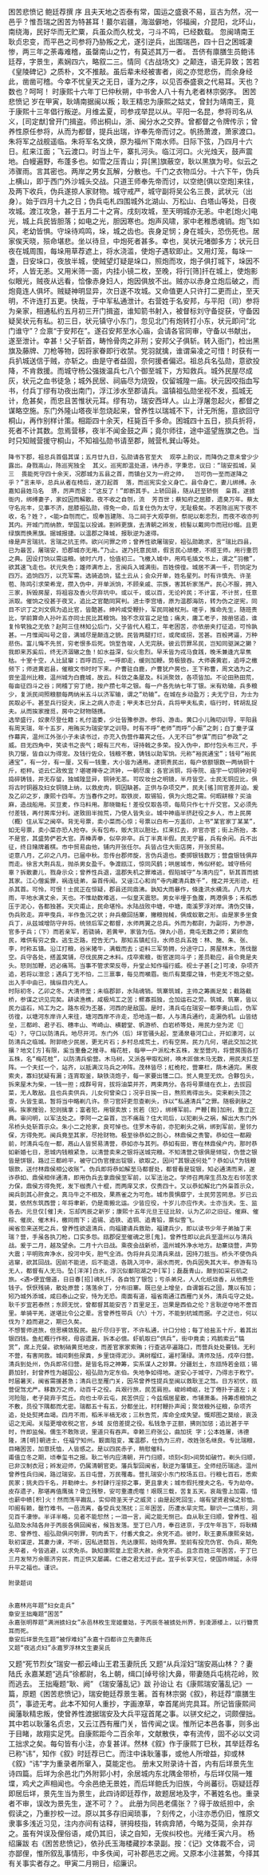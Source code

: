 困苦悲愤记
  鲍廷荐撰
序
    且夫天地之否泰有常，国运之盛衰不易，亘古为然，况一邑乎？惟吾瑞之困苦为特甚耳！蕞尔岩疆，海滋僻地，邻福闽，介昆阳，北环山，南绕海，民好华而无贮粟，兵虽众而久枕戈，刁斗不鸣，已经数载。
    忽闽靖南王耿贞忠变，而平邑之司参将乃胁叛之尤，遂引逆兵，出围瑞邑，四十日之困城凄惨，两三年之荼毒难稽，虽罄南山之竹，有莫述其万一者。
    吾侪有廪膳生员鲍讳廷荐，字景生，素娴四六，略叙二三。情同《古战场文》之颠连，语无异致；苦若《皇陵碑记》之质朴，文不推敲。虽后辈未经被害者，阅之亦觉悲伤，而余身经此，凿凿可稽。今幸不忧皇天之无日，谨为之序，以见否泰盛衰之代易耳。天也？数也？呵呵！
    时康熙十六年丁巳仲秋朔，中书舍人八十有九老者林宗弼序。
困苦悲愤记
    岁在甲寅，耿靖南据闽以叛；耿王精忠为康熙之姑丈，曾封为靖南王，竟于康熙十三年倡行叛逆。月维孟夏，司参戎举昆以从。平阳一名昆，参将司名从义，[司定猷]曾开门揖盗。师出桐山，浙、闽分水之交界。曾都督之令牌传示；曾养性原任参将，从而为都督，提兵出瑞，诈奉先帝而讨之。帆扬萧渡，萧家渡口。朱将军之战舰遥临。朱将军名文焕，原为福州下南水师。日际下弦，乃四月十六日。舡来江面；飞云渡口。时当上午，寨扎河头。临江河口。火光烛天，鼓声震地。白幔遍野，布蓬多也。如雪之压青山；异[黑]旗蔽空，耿以黑旗为号。似云之沛骤雨。言其密也。两岸之男女瓦解，分散也。千门之衣物瓜分。十六下午，伪兵上横山，即于西门外沙城头交战。只道王师奉先帝而讨，以空绝[俱以空炮]来往，及两下收兵，伪兵遂掠人家财物。城守戒严，城守副将吴公名三畏，武状元（出身）。始于四月十九之日；伪兵屯札四围城外北湖山、万松山、白塔山等处，日夜攻城。渡江攻急，甚于五月二十之宵。戌刻攻城，至天明城亦无恙。中老[炮火]电光，城上兵民皆胆落；如电之光，胆因寒也。炮声风啸，家中老稚悉魂销。炮飞如风，老幼皆惧。守垛待鸡鸣，垛，城之齿也。丧身足悯；身在城头，恐伤死也。居家俟天晓，殒命堪悲。坐以待旦，中炮死者甚多。幸也，吴状元堵御多方；状元日夜在城周围，每垛用草荐遮上，将水浇滥，使炮子遇软即止。又用灯笼，每垛一盏，日安垛口，夜放半城，使贼望灯疑是垛口，照炮而攻，炮子俱打城下，垛因不坏，人皆无恙。又用米筛一面，内挂小镜二枚，至晚，将行[筛]扦在城上，使炮影似眼光，贼夜从远看，恰像赤身妇人，炮因俱放不出。贼亦以赤身立炮后破之，而炮竟连人俱坏。贼疑神明显异，次日遂不攻城。又命值更人只许打二更而止，至天明，不许连打五更。快哉，于中军私通泄计。右营姓于名安邦，与平阳（司）参将为亲家，相通私约五月初三开门揖盗，谁知箭书射入，被督标刘守备捉获，守备因疑吴状元有私。初三日，状元镇守小东门，忽见北门有炮转打小东，状元即问“北门谁守”？佥禀“于安邦在”。遂召安邦至水心庙，会请各官同审，守备以书献出，遂至泄计。幸甚！父子斩首，畴怜骨肉之非刑；安邦父子俱斩。转入衙门，检出黑旗及藤牌、刀枪等物，因将家眷即行收禁。党羽就擒，谁谓枭凌之可惜！时获有一兵扒城送信于贼，亦斩之。由是守者益固，奈何援者偏迟。祖总兵名弘勋，意欲投降，不肯救援。而城守杨公强拨温兵七八个御至城下，方知救兵。城外民屋尽成灰，状元之血书徒急；城外民居、祠庙尽为烧毁，仅留城隍一庙。状元因咬指血写书，付兵丁缪有功夜出南门，浮江涉水至郡请兵。温镇祖弘勋坐视不发，孤城无计，危甚矣，而忠且苦惟状元耳。缪有功，瑞安西垟人。山上浮屠忽起火，都督之谋略空施。东门外隆山塔夜半忽烧起来，曾养性以瑞城不下，计无所施，意欲回守桐山，再作别样计策。相距四十余天，枉毙百千多命。困城四十五日，损兵折将，死者不计其数。忽焉营移，夜半不闻金鼓之声；竟尔师往，途中遥望旌旗之色。当时只知贼营援守桐山，不知祖弘勋书请至郡，贼营札巽山等处。
    
    降书下郡，祖总兵首倡其谋；五月廿九日，弘勋请各官至大  观亭上酌议，而降伪之意未曾少少露出。身戮高山，陈巡宪独全  其义。巡宪即温处道，讳丹赤，字秉忠，议曰：“瑞安孤城，吴三  畏能死守四十余天，况郡城为五县之首，而镇台又为一府之帅，  岂可伪一至而遂降之乎？”言未毕，总兵从者在椅后，遂刀起首  落，而巡宪实全义身亡。县令身亡，妻儿绑缚。永嘉知县姓马名  琾，厉声而言：“这反了！”即断其手。上轿回县，随从赶至轿侧  枭首。遂掳衙内，绑缚妻子，家奴因而解散。夜不收之自刎，流  芳百世；蔡知府之屈膝，遗臭万年。蔡太守名兆丰，见事不济，屈膝祖弘勋，得免一命，后复仕伪为太守，无耻极矣。不若陈巡宪下夜不收，名？姓？，<能>自刎而亡。现奉旨建陈、马二祠于大观亭侧，祭祀以彰忠烈，而夜不收亦列其内。开城门而纳款，举国玺以投诚。割辫更旗，去清朝之辫发，梳髻以戴网巾而冠纱帽。且更绿旗而换黑旗。据城报捷。以温郡之降城，报耿逆为速得。
    缘是声言瑞抗，言瑞之抗王师。欲兴问罪之师；曾养性欲屠瑞安，祖弘勋跪求，言“瑞比四县，已为最苦，屠瑞安，恐郡城亦无用。”乃止。遂乃托意民顽，假言民心顽梗，不顺王师。用行重罚之典。因设打饷以需运粮。彼时六月，恰值初三。飞檄入城中，用鸡毛插文书上，谓之“羽檄”，欲其速飞走也。状元失色；雄师满市上，言闽兵入城满街。百姓傍徨。城居不满一千，罚饷定为四万。追饷四万，以充军需。选骑追饷，猛土云从；会众开单，姓名星列。时有许慎先、许圣苞、陈鸣引求荣希宠，攒入伪中，开单派饷，不顾亲戚、宗族，害其析家荡产。民心不服，拥入三家，拆毁房屋，将祖容及香火尽弃坑中。或以千，或以百，无论衿民；不计富，不计贫，任意派取。催饷之役甚于夜叉，追比之官酷同冥判。进士李宫墙，原为温郡海防，转为伪之逆宪，同目不识丁之刘文佩为追比官，皆酷甚。绅衿咸受鞭扑，军民同被杖刑。嗟乎，推命先生，随班责比，学前算命人孙叶五亦同士民比其粮饷。独不念双盲之足恤；痛夫，庸工老子，按册惩追，谁复怜茕独之无依？赵阿三住林知公后门，父子皆代人粗工，年老困苦，亦依册夹打征追，可怜孰甚。一月惟闻叫号之音，满城尽是颠连之貌。民皆两腿打烂，或爬或拐，苦甚。百般拷逼，万种悲伤。富儿悔不先贫，穷老恨多后死。饷至告竣，人无完肤。彼云罚罪吊民，岂知同驱渊之獭？我即来苏奚后，终无济涸辙之鱼！如水益深，似火愈烈。早禾皆为戎马食践，晚禾兼逢亢旱焦枯。十室十空，人比鼠窜；百呼百应，一呼即走，缓则加鞭。势极狼吞。大师袭黄岩，追呼之檄频下；师进黄岩县，催粮文书时时下来。户曹驻白鹿，户曹犹户房也，王下称曹，周文选为之，尝坐温州比粮，温州城为白鹿城，故云。科敛之条屡及。科派聚敛，各项皆加。不论田熟田荒，每亩征四斗之谷；罔稽丁穷丁绝，按户攒七年之银。每一户各先纳七年丁银。米有劝输，兵多粮少，复派民间照粮额每两纳米五斗以济军输，谓之“劝输”。在城在乡动盈万；夫无宁日，为士为民取必千。甚至兵行捉夫，床上之病人亦走；甲夫本已分兵，兵将甲夫私卖，临行时，转胡乱捉夫。从而挨家搜觅，房中之财物随携。
    选举盛行，奴隶尽登仕籍；札付滥委，少壮皆豫参游。参将、游击。黄口小儿贿叨训导，平阳县有周天瑞，年十五岁，用贿买为瑞安学之训导。时有不呼“老师”而呼“小厮”之刺；白丁童子谋作幕宾，温州江外张小子未读书过，亦充入伪营作幕宾之任。人无不曰“参谋”而曰“参政”之威。目无四角中，笑读书之丧气；眼有三尺布，讶持戟之多荣。投入伪中，即付包头布三尺，手执刀锯，皆自以为得宠。及钱行佐众，钱粮不敷，铸钱以助军饷。元称“裕民通宝”；钱号“裕民通宝”，有一分，有一厘，又有一钱重，大小皆为通用。逮铜责民出，每户依额银数一两纳铜十斤，柜秤。讵云仁政攸宜？堪嗟禅寺之洪钟，一朝尽废；各官派铜，将寺院、庙宇一切铜钟对号捣碎铸钱，并无存留，独城隍显异，铜钟无恙。可叹妆台之明镜，半月皆空。士民无铜应比，俱将古时铜器及妇女铜镜上纳，以救皮肉，铜因缺甚。正供与杂项交严，民夫[徭]同官差并迫。爰及乙卯之岁，康熙十四年。方当春作之时。取铁炭，取锡铅，俱为火炮之需。何暇耕稼？买油麻，造战船用。买豆麦，作马料用。那晓锄耘！差役仅取各项，每局只作七十斤交官。又必须先付差钱，再付房库分利。遂致田半抛荒，乃使人皆失业。城中神庙半挤赶役之乡人，市上民房（概）住从军之闽卒。背无号票，卖小菜而心惊；号票以白布一方盖印，上书“某官家丁某某”，如无号票，卖小菜亦恐人抢夺。头有包布，贩大货以胆壮。扛来扛去，非官亦官；街上所抬，本不是官，其盛势俨若大官。弄棒弄拳，似卒非卒。兵丁半真半假。民无宁晷，兵有余闲。兵不出征，终日赌牌着棋。市中贸易由他，铺内开张任尔。兵皆占住大街店房，开张贸易。
    讵意八月，乙卯之八月。已届中秋。忽传台郡师旋，言伪兵退也。委掷银钱数万；营盘银钱俱弃而走。徐言大荆兵乱，抛杀男女盈千。争渡瓯江，惊同风鹤；哄居城市，怖似杯蛇。城守杨何辜？拆散妻儿，戮身示众；曾养性兵退，温郡失机之罪难逃，假陷城守“与清内应”，斩其首而掳其家。江心僧奚罪，祸连徒弟，枭首传闻。又诬江心和尚“寺内藏清兵数千”，搜之并无形迹，枉杀其首。可怜，可恨！士民正在惊疑，郡县还同鼎沸。孰知大雨暴作，倏逢洪水横流。八月大雨，平地水满丈余，天也。不惟劫数难逃，一似皇天震怒。男女半埋于鱼腹，两港俱多；禾稻悉压于泥心，各都独甚。天灾甫止，民命堪怜。水陆战败中塘，中塘，南溪罗浮对岸。清伪交锋，伪兵败走。弃甲曳兵，半作鱼沉之状；弁兵撤回括寨，撇粮抛械，俱成蚁散之形。由是家多坐食兵丁，从兹城增防守弁将。统领后军之都督，水师两翼之总兵。外而为都尉，为副将，为参游，官多于兵；（下）而若亲军，若骁骑，若黄甲，家皆为伍。弹丸小邑，竟屯无数之师；累卵危民，难供有穷之食。逃生乏路，控告无门。那知五镇舡归，水师总兵五姓：林、施、朱、张、李，时称五镇。沿江打粮，谷米猪牛，满载而去；讵料三军势拥，分途守口，房屋林木，荡伐罄空。兵守各处，搭盖窝铺，尽伐民房之木料。戍卒索粮，衙官遂同斗子；差员勒应，县令竟是夫头。怒则加鞭，迟必痛骂。当事不管求荣反辱，升堂止知作福行威。视士子甚[之]可凌，杂项齐追，若将以泄忿；遇兵丁无不怕，二三禀事，每见而嚬眉。衙爪有莫撄之锋，书吏无不饱之壑。出入手中由已，擒纵目内无人。
    时际初冬，乙卯之冬。大清师至；未临郡郭，水陆魂销。筑寨筑城，主帅之筹画足矣；截路截桥，参谋之识见完矣。耕读渔樵，咸极鸠工之苦；鳏寡孤独，佥加运石之劳。筑城，筑寨，皆以民力运石，鸠工为之。路东视为丕基，河西的是敌国。是时，清兵屯在瑞安一都李奥山后，伪军彷徨，以塘河东岸许人来往，塘河西岸不许走，恐地连一都，人与清兵通约，走漏伪机。山皆结垒，三都岭、君子石、穗丰山、岑崎山、横碧堂、帆游桥、白岩桥等处，用民力垒为泥（屯）?，守口以防清兵。地尽开河。东门外（后）垟官骚头起，至涌泉巷河口止，开如濠河，以防清兵之临城。附郭绝少民居，更无片石；乡村总成荒土，约有空房。民力几何，堪此交加之扰攘？地文[方]有限，奚当重叠之搜寻。梅花桩，每甲一户派松木五株，发至营内，将营房围各打五株，名“梅花桩”，以防清兵偷营。木马树，又派各甲取松树，唤木匠做木马无数，用民夫扛至阵。一个夫扛一个，站齐，以抵满汉马兵之冲阵。茂林皆尽；舡桅柁，营寨栏，荫木通完。黑夜索夫，寡妇犹疑有漏；连宵取釜，缺铁浇炮子，每一家要出镬二口。贫人竟至无炊。合夥包头，拆来屋木为柴，一钱一担；成群号背，拔将油菜并芥，两束两分。各将号票缝在衣上，去拔园菜，无人敢敌。且也兵卖供兵，儿女何曾染口；况乎日挨一日，熬煎焉得出头。突来剃头顶之查，头皆生虱，暂将当中略剃几许。奈刁官奸吏忽查剃头，诈以“私通清兵”之罪。随极剥肤之祸。挨家搜验，犯则擒拿；富者犯，用银卖放；贫若（犯），绑缚军前。严鞭[鞫]加刑，重立正典。审问明，以军法处之。李阿一之枭首，岂不痛哉？住大司后，以犯剃头之祸，解出大东门外吊桥头处斩首示众。朱小二之抢家，良可悼也。住罗木寺前，亦犯剃头之祸，绑到军前，里邻力保，方得免死。闽兵竟至其家，尽抢财物。极至徐恭如之剖心，林鼎侯之责警。恭如住一都殿前，时清兵屯在一都，鬲山人皆贸易清营，恭如亦与其列。恭如有田，寄在林鼎侯户内，那时恭如新婚七日，思城内钱粮紧急，以清营卖来之银将送城完粮。不知清营之银俱是倾锭，伪营之银皆是饼银，路过三都岭平，被守口伪官搜出锭银，欲取之，因问“其银送何处”？恭如认“为钱粮银款，送付林鼎侯相公收账”。伪兵即将恭如解至马都督处，都督看是锭银，知必通清而来，遂诈恭如、鼎侯相伴通清，即用伪兵去拿鼎侯至军前，以军法治之。学师召两庠生员及左右邻苦求力保，鼎侯方得免死，发下枷责八十棍，而两庠又求，仅责四十。又以恭如解北门外枭首示众，闽兵剖其心肝食之。真马牛之不相及，果燕雀之为可危。城市畏惧靡宁，士民劳苦罔息。岁已云莫，依然东筑西营；年将聿新，仍是南搬北运。少皆应役，十岁儿亦应作夫。士亦当夫。生、监各去。元旦仅[催]夫，忘却丙辰之新岁；康熙十五年元旦王征比较，认为乙卯之旧征。催麻、催棕、催炭、催木料，檄同雨下；追锡、追铁、追铜、追青铅，票似雪飞。
    闽省忽来送死之兵，曾养性欲退清兵，向福建请兵救助，福建兵少，即以读书少年子弟抽丁来瑞？营，手虽各执刀枪，口实多怨。瓯郡促至催魂之思[鬼]。曾养性即以此兵至温州以与清兵战。爰于二月，越及望余。二月十六日战。乘夜会战新桥，温州城外净水地方。劫寨烧营，声势大震；平明败奔净水，投河中矢，胆气全消。伪将弁兵见清兵来战，因持刀抵当。桥头不使伪兵逃窜，欲其回战。因前不能进，后不能退，各跳入河中，溺水而死，伪兵因失其大半。参游有马无人，都督有人无马。坠[洋洋]白水，浮沉似鄱阳湖之中[军]；磊磊青山，颠到如采石矶之旅。<遇>便宜僧道，日日春[招]魂礼忏，各自饱了银包；亏杀弟兄，人人化纸烧香，从他费些钱子。恹恹残骑，散处原营；落落余丁，分布旧寨。既已垒上增垒，自谓磐石之固，蔑以有加；矧乃城外添城，咸曰泰山之安，恃为无恐。南面有道，福省南通江西雁门关外，清兵屯守之处。耿千岁宜若泰然；东顾无忧，曾都督其能安否？百里足王，岂果是西伯之伦？言耿逆夺地不啻百里。单骑平羌，遂堪比令公之辈。言曾养性带兵（六）十万，不能到杭城而据。子之迂也，何以伐为？趋而避之，期已久矣。
    不想誓师进旅，但思横敛股民。盐斤尽归于官，不许私通，计口分给；每丁给盐五十斤，着其出银四钱。鱼舡概行作税，毋容遗漏，拆本必偿。虾虮取曰“供兵”，街中竟卖；鸡鹅索云“犒赏”，席上充餐。欲制硝黄觅地皮，而差官家家索贿；行查逃卒遍路口，而营兵处处要钱。无利不营，有害罔救。城间剩些尿粪，乡里饶得泥沙。满树榴红，遍村蒲绿。清师及括，戍卒归营。清兵到处州，伪兵即吊归营。是皆名将之神筹，实系谋人之妙算。分疆划土，东瓯恃若金瓯；锡爵加封，封曾养性为越国公，祖弘勋为定东伯。失地争如得地。遂安心于城守，乃得志于敉宁。时届暑天，闽省需援甚急；清兵已至雁门关，因吊曾养性提兵至闽以救耿王之驾。日方初伏，瓯营促驾尤严。移数万之师，动百千之役。兵艰行旅，民苦肩担。峻岭崎岖，壮丁倦扑于道左；关河险阻，老子毙弃于荒丘。向也士卒云屯，民苦供应；今兹烟居星散，市铺萧条。持筹虑粮饷之不敷，员役下隅都而尤密。瑞都五十有五，分都坐比，村村鞭扑声闻；聚敛粮外征粮，杂项齐追，处处熨拷血竭。四月不雨，稻禾半槁无收；三秋告荒，库命全成失望。慨郑图之莫绘，哀汲诏之无闻。关隘更增收税之官，乡城 反倍差提之役。私钱急于正额，拂则加惩；追比甚于平时，忤即监候。儒生不敢陈说，里道只有吞声。幸赖三府张公，曲加抚 字；公本姓屠，讳德隆，清[明]朝进士，任福宁知州。觐面阻变，寓温郡，仕伪为三府，改姓张名继良。专比瑞粮，目睹困苦，加意抚恤，人皆感之。是以四民赤子，稍慰催科。
    甫值立冬之期，顷奉玺书之报。耿二爷内应清朝，开门归顺，顷刻<刻>间势如破竹。剃头归顺，已非汉制衣冠；辫发迎师，仍属清朝官吏。藩兵掣回闽省，耿逆为藩镇王。全师经历瑞途。温州曾养性兵归闽，路过瑞安。五日屯营，万民罹毒。营扎瑞安小东门校场五日。行粮七百石，悉索民家；挑夫四千名，并勒绅士。乡村肆行淫掠之事，更且拿夫；城市假托搜夫之名，专为劫夺。皮存遗孑，那堪再值鹰擒？骨立残黎，安可重遭虎噬！艰既三载，苦复五天。哀哉雪上加霜，惜也薪中帻[积]火！然而荡平戡乱，实仰荷圣天子之威灵；由是起死回生，端有望贤君侯之轸恤。叩阍有赖，罄竹难书。一邑流离，备受兵戈荡扰；三年困苦，历遭水旱灾荒。聊识一二情形，洞见百千凄惨。半详半略，见者不能恝然；一泪一言，闻之能无恻已。自从耿王归顺，曾养性、祖弘勋及水陆各弁于丙辰各俱回闽省，候旨发落。至丁巳八月，奉召进京，于戊午年旨下，将耿精忠、曾养性、祖弘勋俱问刳罪，刳肉丢下，付番犬食之。余党不追。彼时，耿王妻系康熙亲姑，耿初谋逆，其妻力谏，不听，因私进懿旨，先达康熙，始得免罪。至前有投充伪官、伪兵，期免夫卒者，今皆逃避，以求免杀。孰知康熙皇上宏恩大赦，余党不追。且念百姓三年困苦，于丁巳三月发帑万余赈济穷民，而正供又屡蠲。仁德之君无过于此。宜乎长享天位，使国祚绵延，永得升平之福也。谨识。

    附录题词


    永嘉林兆年题“妇女走兵”
    章安王拙庵题“困苦”
    永嘉张明荐题“满洲掳妇女”永邑林枚生宠姬童姑，于丙辰冬被掳处州界，到凌源楼上，以行簪贯耳而死。
    章安后垟景先生题“被俘难妇”永嘉十四都许立先妻陈氏
    又题“夜逃贞妇”永嘉罗浮林文生妻吴氏
又题“死节烈女”瑞安一都云峰山王君玉妻阮氏
    又题“从兵淫妇”瑞安鬲山林？？妻陆氏
    永嘉某题“逃兵”徐都尉，名上朝，缉口[绰号徐]大鼻，带妻随兵屯桃花岭，败而逃去。
    王拙庵题“耿、阙”
《瑞安藩乱记》跋
    孙诒让
    右《康熙瑞安藩乱记》一篇，原题《困苦悲愤记》，瑞安鲍廷荐景生著。首有林宗弼《叙》，称廷荐“廪膳生员”，事迹无考。此本不知何人重抄，字画潦草，幸首尾尚完具耳。所记皆康熙间闽藩耿精忠叛，使曾养性渡据瑞安及大兵平寇首尾之事。以骈文纪之，词颇俚拙。其中若以耿藩名贞忠，又云江西有雁门关，皆传闻之误。惟所记本邑各事，则多出于目睹，故翔实足凭。自康熙距今二百余年，文献散佚，幸有流传，固不必以文词工拙求之矣。每句皆有小注，亦复甚详。然林《叙》作于康熙丁巳秋，其举廷荐名已称“讳”，知作《叙》时廷荐已亡。而注中诛耿藩事，或他人所增益，抑或林《叙》“讳”字为重录者所窜入，莫能定也。
    册末又附录诗十首，内有后垟景先生诗四篇。后垟为余邑北门外附郭小村，余居城内东北隅金带桥，与后垟仅隔一雉堞，鸡犬之声相闻也。今余邑绝无景姓，而后垟鲍氏为旧族，今尚蕃衍。窃疑廷荐即居后垟，景先生当为景生，此四诗即廷荐作，故题居地及字，不著姓名也。重录者不审，误改为景先生，遂不可？？。
此册为同邑老儒张？？得于故纸担中，余假读之，乃重抄校一过。原以其多存旧闻琐事，？刻传之，小注亦悉仍旧，惟原文隶事多浅近习见，注内亦间有诂释，骈拇枝指，转病弇陋，今略为芟简，余并存之。虽有舛误及俚俗语，咸仍其旧，读之自知，无俟纠校也。光绪壬寅六月。
杨绍廉跋
    右《困苦悲愤记》，依孙氏玉海楼藏抄本录副。按：《记》文体裁不合，词亦鄙俚，惟所叙乱事情形，中多佚闻，可补郡邑志之阙。又原本小注甚繁，今择其有关事实者存之。甲寅二月朔日，绍廉识。
